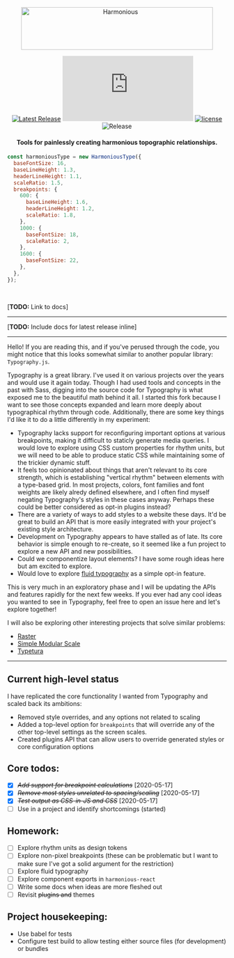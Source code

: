 <div align="center">
  <img src="https://raw.githubusercontent.com/chancestrickland/harmonious/master/static/harmonious.svg" width="440" height="98" alt="Harmonious" />
</div>

<div align="center">

[![Latest Release](https://img.shields.io/npm/v/harmonious-type.svg)](https://npm.im/harmonious-type) [![gzip size](http://img.badgesize.io/https://unpkg.com/harmonious-type@latest/dist/harmonious-type.cjs.production.min.js?compression=gzip)](https://unpkg.com/harmonious-type@latest/dist/harmonious-type.cjs.production.min.js) [![license](https://badgen.now.sh/badge/license/MIT)](./LICENSE) ![Release](https://github.com/chancestrickland/harmonious/workflows/Release/badge.svg)

</div>

<h4 align="center">
  Tools for painlessly creating harmonious topographic relationships.
</h4>

```js
const harmoniousType = new HarmoniousType({
  baseFontSize: 16,
  baseLineHeight: 1.3,
  headerLineHeight: 1.1,
  scaleRatio: 1.5,
  breakpoints: {
    600: {
      baseLineHeight: 1.6,
      headerLineHeight: 1.2,
      scaleRatio: 1.8,
    },
    1000: {
      baseFontSize: 18,
      scaleRatio: 2,
    },
    1600: {
      baseFontSize: 22,
    },
  },
});
```

<br>

[**TODO:** Link to docs]

---

[**TODO:** Include docs for latest release inline]

---

Hello! If you are reading this, and if you've perused through the code, you might notice that this looks somewhat similar to another popular library: `Typography.js`.

Typography is a great library. I've used it on various projects over the years and would use it again today. Though I had used tools and concepts in the past with Sass, digging into the source code for Typography is what exposed me to the beautiful math behind it all. I started this fork because I want to see those concepts expanded and learn more deeply about typographical rhythm through code. Additionally, there are some key things I'd like it to do a little differently in my experiment:

- Typography lacks support for reconfiguring important options at various breakpoints, making it difficult to staticly generate media queries. I would love to explore using CSS custom properties for rhythm units, but we will need to be able to produce static CSS while maintaining some of the trickier dynamic stuff.
- It feels too opinionated about things that aren't relevant to its core strength, which is establishing "vertical rhythm" between elements with a type-based grid. In most projects, colors, font families and font weights are likely alredy defined elsewhere, and I often find myself negating Typography's styles in these cases anyway. Perhaps these could be better considered as opt-in plugins instead?
- There are a variety of ways to add styles to a website these days. It'd be great to build an API that is more easily integrated with your project's existing style architecture.
- Development on Typography appears to have stalled as of late. Its core behavior is simple enough to re-create, so it seemed like a fun project to explore a new API and new possibilities.
- Could we componentize layout elements? I have some rough ideas here but am excited to explore.
- Would love to explore [fluid typography](https://css-tricks.com/snippets/css/fluid-typography/) as a simple opt-in feature.

This is very much in an exploratory phase and I will be updating the APIs and features rapidly for the next few weeks. If you ever had any cool ideas you wanted to see in Typography, feel free to open an issue here and let's explore together!

I will also be exploring other interesting projects that solve similar problems:

- [Raster](https://github.com/rsms/raster)
- [Simple Modular Scale](https://github.com/jxnblk/simple-modular-scale)
- [Typetura](https://typetura.com/)

---

## Current high-level status

I have replicated the core functionality I wanted from Typography and scaled back its ambitions:

- Removed style overrides, and any options not related to scaling
- Added a top-level option for `breakpoints` that will override any of the other top-level settings as the screen scales.
- Created plugins API that can allow users to override generated styles or core configuration options

## Core todos:

- [x] ~~_Add support for breakpoint calculations_~~ [2020-05-17]
- [x] ~~_Remove most styles unrelated to spacing/scaling_~~ [2020-05-17]
- [x] ~~_Test output as CSS-in-JS and CSS_~~ [2020-05-17]
- [ ] Use in a project and identify shortcomings (started)

## Homework:

- [ ] Explore rhythm units as design tokens
- [ ] Explore non-pixel breakpoints (these can be problematic but I want to make sure I've got a solid argument for the restriction)
- [ ] Explore fluid typography
- [ ] Explore component exports in `harmonious-react`
- [ ] Write some docs when ideas are more fleshed out
- [ ] Revisit ~~plugins and~~ themes

## Project housekeeping:

- Use babel for tests
- Configure test build to allow testing either source files (for development) or bundles
